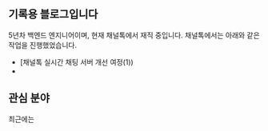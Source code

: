 ## 기록용 블로그입니다
5년차 백엔드 엔지니어이며, 현재 채널톡에서 재직 중입니다. 채널톡에서는 아래와 같은 작업을 진행했었습니다.

- [채널톡 실시간 채팅 서버 개선 여정(1))
- 

## 관심 분야
최근에는 